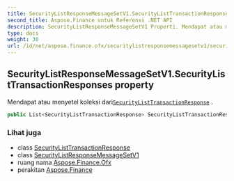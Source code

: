 ```yaml
---
title: SecurityListResponseMessageSetV1.SecurityListTransactionResponses
second_title: Aspose.Finance untuk Referensi .NET API
description: SecurityListResponseMessageSetV1 Properti. Mendapat atau menyetel koleksi dariSecurityListTransactionResponse .
type: docs
weight: 30
url: /id/net/aspose.finance.ofx/securitylistresponsemessagesetv1/securitylisttransactionresponses/
---
```

## SecurityListResponseMessageSetV1.SecurityListTransactionResponses property

Mendapat atau menyetel koleksi dari[`SecurityListTransactionResponse`](../../../aspose.finance.ofx.securitieslist/securitylisttransactionresponse/) .

```csharp
public List<SecurityListTransactionResponse> SecurityListTransactionResponses { get; set; }
```

### Lihat juga

* class [SecurityListTransactionResponse](../../../aspose.finance.ofx.securitieslist/securitylisttransactionresponse/)
* class [SecurityListResponseMessageSetV1](../)
* ruang nama [Aspose.Finance.Ofx](../../securitylistresponsemessagesetv1/)
* perakitan [Aspose.Finance](../../../)


